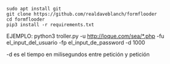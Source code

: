 ```
sudo apt install git
git clone https://github.com/realdaveblanch/formflooder
cd formflooder
pip3 install -r requirements.txt
```


EJEMPLO: python3 troller.py -u http://loque.com/sea/*.php -fu el_input_del_usuario -fp el_input_de_password -d 1000

-d es el tiempo en milisegundos entre petición y petición
